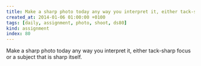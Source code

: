 ```yaml
---
title: Make a sharp photo today any way you interpret it, either tack-sharp focus or a subject that is sharp itself.
created_at: 2014-01-06 01:00:00 +0100
tags: [daily, assignment, photo, shoot, ds80]
kind: assignment
index: 80
---
```


Make a sharp photo today any way you interpret it, either tack-sharp focus or a subject that is sharp itself.

